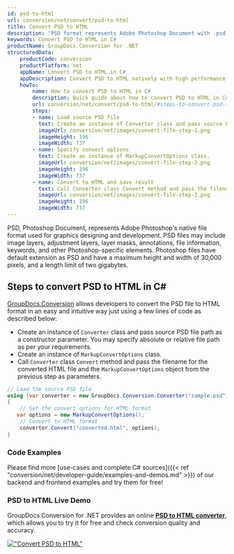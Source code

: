 ```yaml
---
id: psd-to-html
url: conversion/net/convert/psd-to-html
title: Convert PSD to HTML
description: "PSD format represents Adobe Photoshop Document with .psd extension. Learn how to convert PSD to HTML file programmatically in C# language using GroupDocs.Conversion for .NET library."
keywords: Convert PSD to HTML in C#
productName: GroupDocs.Conversion for .NET
structuredData:
    productCode: conversion
    productPlatform: net
    appName: Convert PSD to HTML in C#
    appDescription: Convert PSD to HTML natively with high performance using C# language and server side GroupDocs.Conversion for .NET APIs, without the use of any software like Microsoft or Open Office.
    howTo:
        name: How to convert PSD to HTML in C# 
        description: Quick guide about how to convert PSD to HTML in C# with high performance and accuracy.
        url: conversion/net/convert/psd-to-html/#steps-to-convert-psd-to-html-in-c
        steps:
        - name: Load source PSD file 
          text: Create an instance of Converter class and pass source PSD file path as a constructor parameter. You may specify absolute or relative file path as per your requirements. 
          imageUrl: conversion/net/images/convert-file-step-1.png
          imageHeight: 196
          imageWidth: 737
        - name: Specify convert options 
          text: Create an instance of MarkupConvertOptions class.
          imageUrl: conversion/net/images/convert-file-step-2.png
          imageHeight: 196
          imageWidth: 737
        - name: Convert to HTML and save result 
          text: Call Converter class Convert method and pass the filename for the converted HTML file and the MarkupConvertOptions object from the previous step as parameters.
          imageUrl: conversion/net/images/convert-file-step-3.png
          imageHeight: 196
          imageWidth: 737
---
```


PSD, Photoshop Document, represents Adobe Photoshop's native file format used for graphics designing and development. PSD files may include image layers, adjustment layers, layer masks, annotations, file information, keywords, and other Photoshop-specific elements. Photoshop files have default extension as PSD and have a maximum height and width of 30,000 pixels, and a length limit of two gigabytes.

## Steps to convert PSD to HTML in C#

[GroupDocs.Conversion](https://products.groupdocs.com/conversion/net) allows developers to convert the PSD file to HTML format in an easy and intuitive way just using a few lines of code as described below:

* Create an instance of `Converter` class and pass source PSD file path as a constructor parameter. You may specify absolute or relative file path as per your requirements. 
* Create an instance of `MarkupConvertOptions` class.
* Call `Converter` class `Convert` method and pass the filename for the converted HTML file and the `MarkupConvertOptions` object from the previous step as parameters.

```csharp
// Load the source PSD file
using (var converter = new GroupDocs.Conversion.Converter("sample.psd"))
{
    // Set the convert options for HTML format
   var options = new MarkupConvertOptions();
    // Convert to HTML format
    converter.Convert("converted.html", options);
}
```

### Code Examples

Please find more [use-cases and complete C# sources]({{< ref "conversion/net/developer-guide/examples-and-demos.md" >}}) of our backend and frontend examples and try them for free!

### PSD to HTML Live Demo

GroupDocs.Conversion for .NET provides an online [**PSD to HTML converter**](https://products.groupdocs.app/conversion/psd-to-html), which allows you to try it for free and check conversion quality and accuracy.

[!["Convert PSD to HTML"](conversion/net/images/convert-to-html/convert-psd-to-html.png)](https://products.groupdocs.app/conversion/psd-to-html)